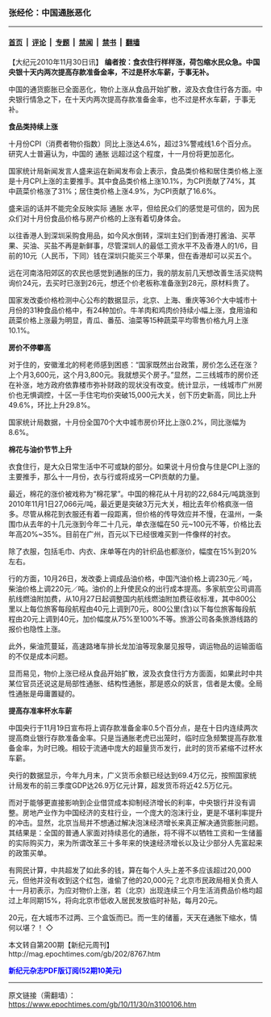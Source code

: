 ### 张经伦：中国通胀恶化

---

#### [首页](../../../..?n3100106) &nbsp;|&nbsp; [评论](../../../../../epoch-comment?n3100106) &nbsp;|&nbsp; [专题](../../../../../epoch-special?n3100106) &nbsp;|&nbsp; [禁闻](../../../../../epoch-news?n3100106) &nbsp;|&nbsp; [禁书](../../../../../books?n3100106) &nbsp;|&nbsp; [翻墙](https://github.com/gfw-breaker/nogfw/blob/master/README.md?n3100106)


<div class="post_content" id="artbody" itemprop="articleBody">
 <!-- article content begin -->
 <p>
  【大纪元2010年11月30日讯】
  <b>
   编者按：食衣住行样样涨，荷包缩水民众急。中国央银十天内两次提高存款准备金率，不过是杯水车薪，于事无补。
  </b>
 </p>
 <p>
  中国的通货膨胀已全面恶化，物价上涨从食品开始扩散，波及衣食住行各方面。中央银行情急之下，在十天内两次提高存款准备金率，也不过是杯水车薪，于事无补。
 </p>
 <p>
  <b>
   食品类持续上涨
  </b>
 </p>
 <p>
  十月份CPI（消费者物价指数）同比上涨达4.6%，超过3%警戒线1.6个百分点。研究人士普遍认为，中国的
  <ok href="https://www.epochtimes.com/gb/tag/%E9%80%9A%E8%83%80.html">
   通胀
  </ok>
  远超过这个程度，十一月份将更加恶化。
 </p>
 <p>
  国家统计局新闻发言人盛来运在新闻发布会上表示，食品类价格和居住类价格上涨是十月CPI上涨的主要推手。其中食品类价格上涨10.1%，为CPI贡献了74%，其中蔬菜价格涨了31%；居住类价格上涨4.9%，为CPI贡献了16.6%。
 </p>
 <p>
  盛来运的话并不能完全反映实际
  <ok href="https://www.epochtimes.com/gb/tag/%E9%80%9A%E8%83%80.html">
   通胀
  </ok>
  水平，但给民众们的感觉是可信的，因为民众们对十月份食品价格与房产价格的上涨有着切身体会。
 </p>
 <p>
  以往香港人到深圳采购食用品，如今风水倒转，深圳主妇们到香港打酱油、买苹果、买油、买盐不再是新鲜事，尽管深圳人的最低工资水平不及香港人的1/6，目前的10元（人民币，下同）钱在深圳只能买三个苹果，但在香港却可以买五个。
 </p>
 <p>
  远在河南洛阳郊区的农民也感觉到通胀的压力，我的朋友前几天想改善生活买烧鸭询价24元，去买时已涨到26元，想还个价老板称准备涨到28元，原材料贵了。
 </p>
 <p>
  国家发改委价格检测中心公布的数据显示，北京、上海、重庆等36个大中城市十月份的31种食品价格中，有24种加价。牛羊肉和鸡肉价持续小幅上涨，食用油和蔬菜价格上涨最为明显，青瓜、番茄、油菜等15种蔬菜平均零售价格九月上涨 10.1%。
 </p>
 <p>
  <b>
   房价不停攀高
  </b>
 </p>
 <p>
  对于住的，安徽淮北的柯老师感到困惑：“国家既然出台政策，房价怎么还在涨？上个月3,600元，这个月3,800元。我就想买个房子。”显然，二三线城市的房价还在补涨，地方政府依靠楼市弥补财政的现状没有改变。统计显示，一线城市广州房价也无惧调控，十区一手住宅均价突破15,000元大关，创下历史新高，同比上升49.6%，环比上升29.8%。
 </p>
 <p>
  国家统计局数据，十月份全国70个大中城市房价环比上涨0.2%，同比涨幅为8.6%。
 </p>
 <p>
  <b>
   棉花与油价节节上升
  </b>
 </p>
 <p>
  衣食住行，是大众日常生活中不可或缺的部分。如果说十月份食与住是CPI上涨的主要推手，那么十一月份，衣与行或将成另一CPI贡献的力量。
 </p>
 <p>
  最近，棉花的涨价被戏称为“棉花掌”。中国的棉花从十月初的22,684元/吨跳涨到2010年11月1日27,066元/吨，最近更是突破3万元大关，相比去年价格疯涨一倍多。尽管从棉花到衣服还有着一段距离，但价格的传导效应并不慢，在温州，一条围巾从去年的十几元涨到今年二十几元，单衣涨幅在50 元~100元不等，价格比去年高20%~35%。目前在广州，百元以下已经很难买到一件像样的衬衣。
 </p>
 <p>
  除了衣服，包括毛巾、内衣、床单等在内的针织品也都涨价，幅度在15%到20%左右。
 </p>
 <p>
  行的方面，10月26日，发改委上调成品油价格，中国汽油价格上调230元／吨，柴油价格上调220元／吨。油价的上升使民众的出行成本提高。多家航空公司调高航线燃油附加费，从10月27日起调整国内航线燃油附加费征收标准，其中800公里以上每位旅客每段航程由40元上调到70元，800公里(含)以下每位旅客每段航程由20元上调到40元，加价幅度从75%至100%不等。旅游公司各条旅游线路的报价也隐性上涨。
 </p>
 <p>
  此外，柴油荒蔓延，高速路堵车排长龙加油等现象屡见报导，调运物品的运输面临的不仅是成本问题。
 </p>
 <p>
  显而易见，物价上涨已经从食品开始扩散，波及衣食住行方方面面，如果此时中共某位官员还说这是局部性通胀、结构性通胀，那是惑众的妖言，信者是太傻。全局性通胀是毋庸置疑的。
 </p>
 <p>
  <b>
   提高存准率杯水车薪
  </b>
 </p>
 <p>
  中国央行于11月19日宣布将上调存款准备金率0.5个百分点，是在十日内连续两次提高商业银行存款准备金率。只是当通胀老虎已出笼时，临时应急频繁提高存款准备金率，为时已晚。相较于流通中庞大的超量货币发行，此时的货币紧缩不过杯水车薪。
 </p>
 <p>
  央行的数据显示，今年九月末，广义货币余额已经达到69.4万亿元，按照国家统计局发布的前三季度GDP达26.9万亿元计算，超发货币将近42.5万亿元。
 </p>
 <p>
  而对于能够更直接影响到企业借贷成本抑制经济增长的利率，中央银行并没有调整。房地产业作为中国经济的支柱行业，一个庞大的泡沫行业，更是不堪利率提升的冲击。显然，北京当局并不想通过解决泡沫经济增长来真正解决通货膨胀问题。其结果是：全国的普通人家面对持续恶化的通胀，将不得不以牺牲工资和一生储蓄的实际购买力，来为所谓改革三十多年来的快速经济增长以及让少部分人先富起来的政策买单。
 </p>
 <p>
  有网民计算，中共超发了如此多的钱，算在每个人头上差不多应该超过20,000元，但他并没有收到这个红包，谁偷了他的20,000元？北京市民政局相关负责人十一月初表示，为应对物价上涨，若（北京）出现连续三个月生活消费品价格均超过上年同期15%，将向北京市低收入居民发放临时补贴，每月20元。
 </p>
 <p>
  20元，在大城市不过两、三个盒饭而已。而一生的储蓄，天天在通胀下缩水，情何以堪？！ ◇
 </p>
 <p>
  本文转自第200期【新纪元周刊】
  <br/>
  <ok href=" http://mag.epochtimes.com/gb/202/8767.htm " target="_blank">
   http://mag.epochtimes.com/gb/202/8767.htm
  </ok>
 </p>
 <p>
  <ok href="http://mag.epochtimes.com/pdfmag/home.html">
   <font color="blue">
    <b>
     新纪元杂志PDF版订阅(52期10美元)
    </b>
   </font>
  </ok>
 </p>
 <!-- article content end -->
 <div id="below_article_ad">
 </div>
</div>


---

原文链接（需翻墙）：https://www.epochtimes.com/gb/10/11/30/n3100106.htm